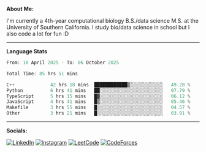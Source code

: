 **About Me:**

I'm currently a 4th-year computational biology B.S./data science M.S. at the University of Southern California. I study bio/data science in school but I also code a lot for fun :D

-------

**Language Stats**

<!--START_SECTION:waka-->

```c++
From: 10 April 2025 - To: 06 October 2025

Total Time: 85 hrs 51 mins

C++             42 hrs 18 mins  ████████████▒░░░░░░░░░░░░   49.28 %
Python          6 hrs 41 mins   ██░░░░░░░░░░░░░░░░░░░░░░░   07.79 %
TypeScript      5 hrs 15 mins   █▓░░░░░░░░░░░░░░░░░░░░░░░   06.12 %
JavaScript      4 hrs 41 mins   █▒░░░░░░░░░░░░░░░░░░░░░░░   05.46 %
Makefile        3 hrs 55 mins   █░░░░░░░░░░░░░░░░░░░░░░░░   04.57 %
Other           3 hrs 21 mins   █░░░░░░░░░░░░░░░░░░░░░░░░   03.91 %
```

<!--END_SECTION:waka-->

-------

**Socials:**

[![LinkedIn](https://img.shields.io/badge/LinkedIn-0077B5?style=for-the-badge&logo=linkedin&logoColor=white)](https://www.linkedin.com/in/alxyzhang/)
[![Instagram](https://img.shields.io/badge/Instagram-E4405F?style=for-the-badge&logo=instagram&logoColor=white)](https://www.instagram.com/zhanga.virus/)
[![LeetCode](https://img.shields.io/badge/-LeetCode-FFA116?style=for-the-badge&logo=LeetCode&logoColor=black)](https://leetcode.com/cppshooter/)
[![CodeForces](https://img.shields.io/badge/Codeforces-445f9d?style=for-the-badge&logo=Codeforces&logoColor=white)](https://codeforces.com/profile/alyzha)